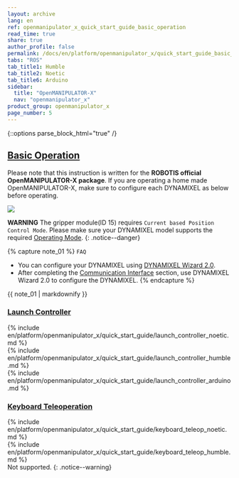 ```yaml
---
layout: archive
lang: en
ref: openmanipulator_x_quick_start_guide_basic_operation
read_time: true
share: true
author_profile: false
permalink: /docs/en/platform/openmanipulator_x/quick_start_guide_basic_operation/
tabs: "ROS"
tab_title1: Humble
tab_title2: Noetic
tab_title6: Arduino
sidebar:
  title: "OpenMANIPULATOR-X"
  nav: "openmanipulator_x"
product_group: openmanipulator_x
page_number: 5
---
```


<style>body {counter-reset: h1 4 !important;}</style>
<div style="counter-reset: h2 1"></div>

{::options parse_block_html="true" /}

<!--[dummy Header 1]>
  <h1 id="quick_start_guide">Quick Start Guide</h1>
  <h2 id="basic_operation_intro">Basic Operation</h2>
  <p class="dummy_content">Showing how to run basic Operation for your OpenMANIPULATOR-X</p>
<![end dummy Header 1]-->

## [Basic Operation](#basic-operation)

Please note that this instruction is written for the **ROBOTIS official OpenMANIPULATOR-X package**. If you are operating a home made OpenMANIPULATOR-X, make sure to configure each DYNAMIXEL as below before operating.

![](/assets/images/platform/openmanipulator_x/OpenManipulator_id_baudrate.png)

**WARNING** The gripper module(ID 15) requires `Current based Position Control Mode`. Please make sure your DYNAMIXEL model supports the required [Operating Mode](https://emanual.robotis.com/docs/en/dxl/x/xm430-w350/#operating-mode11).
{: .notice--danger}

{% capture note_01 %}
`FAQ`
- You can configure your DYNAMIXEL using [DYNAMIXEL Wizard 2.0](/docs/en/software/dynamixel/dynamixel_wizard2/).
- After completing the [Communication Interface](/docs/en/platform/openmanipulator_x/quick_start_guide/#communication-interface) section, use DYNAMIXEL Wizard 2.0 to configure the DYNAMIXEL.
{% endcapture %}
<div class="notice--warning">{{ note_01 | markdownify }}</div>

### [Launch Controller](#launch-controller)

<section data-id="{{ page.tab_title2 }}" class="tab_contents">
{% include en/platform/openmanipulator_x/quick_start_guide/launch_controller_noetic.md %}
</section>

<section data-id="{{ page.tab_title1 }}" class="tab_contents">
{% include en/platform/openmanipulator_x/quick_start_guide/launch_controller_humble.md %}
</section>

<section data-id="{{ page.tab_title6 }}" class="tab_contents">
{% include en/platform/openmanipulator_x/quick_start_guide/launch_controller_arduino.md %}
</section>

### [Keyboard Teleoperation](#keyboard-teleoperation)

<section data-id="{{ page.tab_title2 }}" class="tab_contents">
{% include en/platform/openmanipulator_x/quick_start_guide/keyboard_teleop_noetic.md %}
</section>

<section data-id="{{ page.tab_title1 }}" class="tab_contents">
{% include en/platform/openmanipulator_x/quick_start_guide/keyboard_teleop_humble.md %}
</section>

<section data-id="{{ page.tab_title6 }}" class="tab_contents">
Not supported.
{: .notice--warning}
</section>
